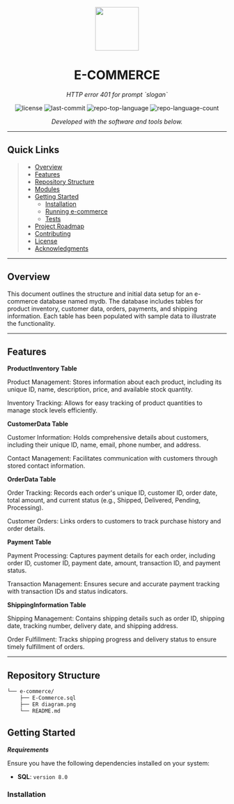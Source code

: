 <p align="center">
  <img src="https://cdn-icons-png.flaticon.com/512/6295/6295417.png" width="100" />
</p>
<p align="center">
    <h1 align="center">E-COMMERCE</h1>
</p>
<p align="center">
    <em>HTTP error 401 for prompt `slogan`</em>
</p>
<p align="center">
	<img src="https://img.shields.io/github/license/anjalig18/e-commerce.git?style=flat&color=0080ff" alt="license">
	<img src="https://img.shields.io/github/last-commit/anjalig18/e-commerce.git?style=flat&logo=git&logoColor=white&color=0080ff" alt="last-commit">
	<img src="https://img.shields.io/github/languages/top/anjalig18/e-commerce.git?style=flat&color=0080ff" alt="repo-top-language">
	<img src="https://img.shields.io/github/languages/count/anjalig18/e-commerce.git?style=flat&color=0080ff" alt="repo-language-count">
<p>
<p align="center">
		<em>Developed with the software and tools below.</em>
</p>
<p align="center">
	</p>
<hr>

##  Quick Links

> - [ Overview](#-overview)
> - [ Features](#-features)
> - [ Repository Structure](#-repository-structure)
> - [ Modules](#-modules)
> - [ Getting Started](#-getting-started)
>   - [ Installation](#-installation)
>   - [ Running e-commerce](#-running-e-commerce)
>   - [ Tests](#-tests)
> - [ Project Roadmap](#-project-roadmap)
> - [ Contributing](#-contributing)
> - [ License](#-license)
> - [ Acknowledgments](#-acknowledgments)

---

##  Overview

This document outlines the structure and initial data setup for an e-commerce database named mydb. The database includes tables for product inventory, customer data, orders, payments, and shipping information. Each table has been populated with sample data to illustrate the functionality.

---

##  Features

**ProductInventory Table**

Product Management: Stores information about each product, including its unique ID, name, description, price, and available stock quantity.

Inventory Tracking: Allows for easy tracking of product quantities to manage stock levels efficiently.

**CustomerData Table**

Customer Information: Holds comprehensive details about customers, including their unique ID, name, email, phone number, and address.

Contact Management: Facilitates communication with customers through stored contact information.

**OrderData Table**

Order Tracking: Records each order's unique ID, customer ID, order date, total amount, and current status (e.g., Shipped, Delivered, Pending, Processing).

Customer Orders: Links orders to customers to track purchase history and order details.

**Payment Table**

Payment Processing: Captures payment details for each order, including order ID, customer ID, payment date, amount, transaction ID, and payment status.

Transaction Management: Ensures secure and accurate payment tracking with transaction IDs and status indicators.

**ShippingInformation Table**

Shipping Management: Contains shipping details such as order ID, shipping date, tracking number, delivery date, and shipping address.

Order Fulfillment: Tracks shipping progress and delivery status to ensure timely fulfillment of orders.

---

##  Repository Structure

```sh
└── e-commerce/
    ├── E-Commerce.sql
    ├── ER diagram.png
    └── README.md
```


##  Getting Started

***Requirements***

Ensure you have the following dependencies installed on your system:

* **SQL**: `version 8.0`

###  Installation



